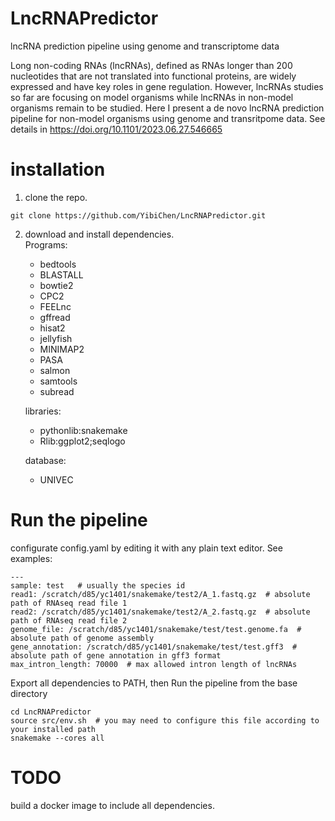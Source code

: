 # LncRNAPredictor
lncRNA prediction pipeline using genome and transcriptome data

Long non-coding RNAs (lncRNAs), defined as RNAs longer than 200 nucleotides that are not translated into functional proteins, are widely expressed and have key roles in gene regulation. However, lncRNAs studies so far are focusing on model organisms while lncRNAs in non-model organisms remain to be studied. Here I present a de novo lncRNA prediction pipeline for non-model organisms using genome and transritpome data. See details in https://doi.org/10.1101/2023.06.27.546665

# installation 
1. clone the repo.
```
git clone https://github.com/YibiChen/LncRNAPredictor.git
```
2. download and install dependencies. \
   Programs: 
     * bedtools 
     * BLASTALL 
     * bowtie2 
    *  CPC2 
     * FEELnc 
    *  gffread 
    *  hisat2 
     * jellyfish 
     * MINIMAP2 
    *  PASA 
    *  salmon 
   *   samtools 
    *  subread  
   
   libraries: 
    *  pythonlib:snakemake 
    *  Rlib:ggplot2;seqlogo 
   
   database: 
    * UNIVEC 

# Run the pipeline
configurate config.yaml by editing it with any plain text editor. See examples:
```
---
sample: test   # usually the species id
read1: /scratch/d85/yc1401/snakemake/test2/A_1.fastq.gz  # absolute path of RNAseq read file 1
read2: /scratch/d85/yc1401/snakemake/test2/A_2.fastq.gz  # absolute path of RNAseq read file 2
genome_file: /scratch/d85/yc1401/snakemake/test/test.genome.fa  # absolute path of genome assembly 
gene_annotation: /scratch/d85/yc1401/snakemake/test/test.gff3  # absolute path of gene annotation in gff3 format
max_intron_length: 70000  # max allowed intron length of lncRNAs
```

Export all dependencies to PATH, then Run the pipeline from the base directory

```
cd LncRNAPredictor
source src/env.sh  # you may need to configure this file according to your installed path
snakemake --cores all
```

# TODO
build a docker image to include all dependencies.


